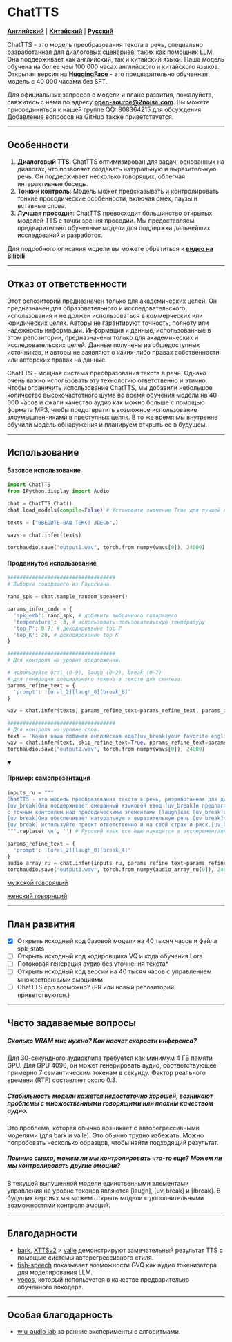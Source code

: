 # ChatTTS
[**Английский**](./README.md) | [**Китайский**](./README_CN.md) | [**Русский**](./README_RU.md)

ChatTTS - это модель преобразования текста в речь, специально разработанная для диалоговых сценариев, таких как помощник LLM. Она поддерживает как английский, так и китайский языки. Наша модель обучена на более чем 100 000 часах английского и китайского языков. Открытая версия на **[HuggingFace](https://huggingface.co/2Noise/ChatTTS)** - это предварительно обученная модель с 40 000 часами без SFT.

Для официальных запросов о модели и плане развития, пожалуйста, свяжитесь с нами по адресу **open-source@2noise.com**. Вы можете присоединиться к нашей группе QQ: 808364215 для обсуждения. Добавление вопросов на GitHub также приветствуется.

---
## Особенности
1. **Диалоговый TTS**: ChatTTS оптимизирован для задач, основанных на диалогах, что позволяет создавать натуральную и выразительную речь. Он поддерживает несколько говорящих, облегчая интерактивные беседы.
2. **Тонкий контроль**: Модель может предсказывать и контролировать тонкие просодические особенности, включая смех, паузы и вставные слова.
3. **Лучшая просодия**: ChatTTS превосходит большинство открытых моделей TTS с точки зрения просодии. Мы предоставляем предварительно обученные модели для поддержки дальнейших исследований и разработок.

Для подробного описания модели вы можете обратиться к **[видео на Bilibili](https://www.bilibili.com/video/BV1zn4y1o7iV)**

---

## Отказ от ответственности

Этот репозиторий предназначен только для академических целей. Он предназначен для образовательного и исследовательского использования и не должен использоваться в коммерческих или юридических целях. Авторы не гарантируют точность, полноту или надежность информации. Информация и данные, использованные в этом репозитории, предназначены только для академических и исследовательских целей. Данные получены из общедоступных источников, и авторы не заявляют о каких-либо правах собственности или авторских правах на данные.

ChatTTS - мощная система преобразования текста в речь. Однако очень важно использовать эту технологию ответственно и этично. Чтобы ограничить использование ChatTTS, мы добавили небольшое количество высокочастотного шума во время обучения модели на 40 000 часов и сжали качество аудио как можно больше с помощью формата MP3, чтобы предотвратить возможное использование злоумышленниками в преступных целях. В то же время мы внутренне обучили модель обнаружения и планируем открыть ее в будущем.

---
## Использование

<h4>Базовое использование</h4>

```python
import ChatTTS
from IPython.display import Audio

chat = ChatTTS.Chat()
chat.load_models(compile=False) # Установите значение True для лучшей производительности

texts = ["ВВЕДИТЕ ВАШ ТЕКСТ ЗДЕСЬ",]

wavs = chat.infer(texts)

torchaudio.save("output1.wav", torch.from_numpy(wavs[0]), 24000)
```

<h4>Продвинутое использование</h4>

```python
###################################
# Выборка говорящего из Гауссиана.

rand_spk = chat.sample_random_speaker()

params_infer_code = {
  'spk_emb': rand_spk, # добавить выбранного говорящего
  'temperature': .3, # использовать пользовательскую температуру
  'top_P': 0.7, # декодирование top P
  'top_K': 20, # декодирование top K
}

###################################
# Для контроля на уровне предложений.

# используйте oral_(0-9), laugh_(0-2), break_(0-7)
# для генерации специального токена в тексте для синтеза.
params_refine_text = {
  'prompt': '[oral_2][laugh_0][break_6]'
} 

wav = chat.infer(texts, params_refine_text=params_refine_text, params_infer_code=params_infer_code)

###################################
# Для контроля на уровне слов.
text = 'Какая ваша любимая английская еда?[uv_break]your favorite english food?[laugh][lbreak]'
wav = chat.infer(text, skip_refine_text=True, params_refine_text=params_refine_text,  params_infer_code=params_infer_code)
torchaudio.save("output2.wav", torch.from_numpy(wavs[0]), 24000)
```

<details open>
  <summary><h4>Пример: самопрезентация</h4></summary>

```python
inputs_ru = """
ChatTTS - это модель преобразования текста в речь, разработанная для диалоговых приложений. 
[uv_break]Она поддерживает смешанный языковой ввод [uv_break]и предлагает возможности множественных говорящих 
с точным контролем над просодическими элементами [laugh]как [uv_break]смех[laugh], [uv_break]паузы, [uv_break]и интонацию. 
[uv_break]Она обеспечивает натуральную и выразительную речь,[uv_break]поэтому, пожалуйста,
[uv_break] используйте проект ответственно и на свой страх и риск.[uv_break]
""".replace('\n', '') # Русский язык все еще находится в экспериментальной стадии.

params_refine_text = {
  'prompt': '[oral_2][laugh_0][break_4]'
} 
audio_array_ru = chat.infer(inputs_ru, params_refine_text=params_refine_text)
torchaudio.save("output3.wav", torch.from_numpy(audio_array_ru[0]), 24000)
```
[мужской говорящий](https://github.com/2noise/ChatTTS/assets/130631963/e0f51251-db7f-4d39-a0e9-3e095bb65de1)

[женский говорящий](https://github.com/2noise/ChatTTS/assets/130631963/f5dcdd01-1091-47c5-8241-c4f6aaaa8bbd)
</details>

---
## План развития
- [x] Открыть исходный код базовой модели на 40 тысяч часов и файла spk_stats
- [ ] Открыть исходный код кодировщика VQ и кода обучения Lora
- [ ] Потоковая генерация аудио без уточнения текста*
- [ ] Открыть исходный код версии на 40 тысяч часов с управлением множественными эмоциями
- [ ] ChatTTS.cpp возможно? (PR или новый репозиторий приветствуются.)

----
## Часто задаваемые вопросы

##### Сколько VRAM мне нужно? Как насчет скорости инференса?
Для 30-секундного аудиоклипа требуется как минимум 4 ГБ памяти GPU. Для GPU 4090, он может генерировать аудио, соответствующее примерно 7 семантическим токенам в секунду. Фактор реального времени (RTF) составляет около 0.3.

##### Стабильность модели кажется недостаточно хорошей, возникают проблемы с множественными говорящими или плохим качеством аудио.

Это проблема, которая обычно возникает с авторегрессивными моделями (для bark и valle). Это обычно трудно избежать. Можно попробовать несколько образцов, чтобы найти подходящий результат.

##### Помимо смеха, можем ли мы контролировать что-то еще? Можем ли мы контролировать другие эмоции?

В текущей выпущенной модели единственными элементами управления на уровне токенов являются [laugh], [uv_break] и [lbreak]. В будущих версиях мы можем открыть модели с дополнительными возможностями контроля эмоций.

---
## Благодарности
- [bark](https://github.com/suno-ai/bark), [XTTSv2](https://github.com/coqui-ai/TTS) и [valle](https://arxiv.org/abs/2301.02111) демонстрируют замечательный результат TTS с помощью системы авторегрессивного стиля.
- [fish-speech](https://github.com/fishaudio/fish-speech) показывает возможности GVQ как аудио токенизатора для моделирования LLM.
- [vocos](https://github.com/gemelo-ai/vocos), который используется в качестве предварительно обученного вокодера.

---
## Особая благодарность
- [wlu-audio lab](https://audio.westlake.edu.cn/) за ранние эксперименты с алгоритмами.
